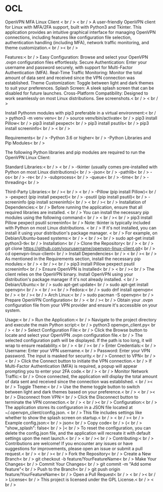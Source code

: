 # OCL

OpenVPN MFA Linux Client < br / >
< br / >
A user-friendly OpenVPN client for Linux with MFA/2FA support, built with Python3 and Tkinter. This application provides an intuitive graphical interface for 
managing OpenVPN connections, including features like configuration file selection, authentication handling (including MFA), network traffic monitoring, 
and theme customization.< br / >< br / >

Features:< br / >
Easy Configuration: Browse and select your OpenVPN .ovpn configuration files effortlessly.
Secure Authentication: Enter your username and password securely, with support for Multi-Factor Authentication (MFA).
Real-Time Traffic Monitoring: Monitor the total amount of data sent and received since the VPN connection was established.
Theme Customization: Toggle between light and dark themes to suit your preferences.
Splash Screen: A sleek splash screen that can be disabled for future launches.
Cross-Platform Compatibility: Designed to work seamlessly on most Linux distributions.
See screenshots.< br / >
< br / >

Install Pythonm modules with pip3 preferable in a virtual environment:< br / >
python3 -m venv venv< br / >
source venv/bin/activate< br / >
pip3 install Pillow< br / >
pip3 install pexpect< br / >
pip3 install psutils< br / >
pip3 install screeninfo< br / >
< br / >

Requirements< br / >
-Python 3.6 or higher< br / >
-Python Libraries and Pip Modules< br / >

The following Python libraries and pip modules are required to run the OpenVPN Linux Client:

Standard Libraries:< br / >
< br / >
-tkinter (usually comes pre-installed with Python on most Linux distributions)< br / >
-json< br / >
-pathlib< br / >
-os< br / >
-re< br / >
-subprocess< br / >
-queue< br / >
-time< br / >
-threading< br / >

Third-Party Libraries:< br / >< br / >
< br / >
-Pillow (pip install Pillow)< br / >
-pexpect (pip install pexpect)< br / >
-psutil (pip install psutil)< br / >
-screeninfo (pip install screeninfo)< br / >
< br / >< br / >
Installation of Dependencies:< br / >
Before running the application, ensure that all required libraries are installed. < br / >
You can install the necessary pip modules using the following command:< br / >
< br / >< br / >
pip3 install Pillow pexpect psutil screeninfo< br / >
Note: tkinter is typically included with Python on most Linux distributions. < br / >
If it's not installed, you can install it using your distribution's package manager. < br / >
For example, on Debian/Ubuntu-based systems:< br / >
< br / >< br / >
sudo apt-get install python3-tk< br / >
Installation< br / >
Clone the Repository< br / >
< br / >
git clone https://github.com/yourusername/openvpn-linux-client.git< br / >
cd openvpn-linux-client< br / >
Install Dependencies< br / >
< br / >< br / >
As mentioned in the Requirements section, install the necessary pip modules:< br / >
< br / >< br / >
pip3 install Pillow pexpect psutil screeninfo< br / >
Ensure OpenVPN is Installed< br / >
< br / >< br / >
The client relies on the OpenVPN binary. Install OpenVPN using your distribution's package manager if it's not already installed.
< br / >
Debian/Ubuntu:< br / >
sudo apt-get update< br / >
sudo apt-get install openvpn< br / >
< br / >< br / >
Fedora:< br / >
sudo dnf install openvpn< br / >
< br / >< br / >
Arch Linux:< br / >
sudo pacman -S openvpn< br / >
Prepare OpenVPN Configuration< br / >
< br / >< br / >
Obtain your .ovpn configuration file from your VPN provider and ensure it's accessible on your system.

Usage:< br / >
Run the Application:< br / >
Navigate to the project directory and execute the main Python script:< br / >
python3 openvpn_client.py< br / >
< br / >
Select Configuration File:< br / >
Click the Browse button to locate and select your OpenVPN .ovpn configuration file.< br / >
The selected configuration path will be displayed. If the path is too long, it will wrap to ensure readability.< br / >
< br / >< br / >
Enter Credentials:< br / >
Username: Enter your VPN username.< br / >
Password: Enter your VPN password. The input is masked for security.< br / >
Connect to VPN< br / >
< br / >
Click the Connect button to initiate the VPN connection.< br / >
If Multi-Factor Authentication (MFA) is required, a popup will appear prompting you to enter your 2FA code.< br / >
< br / >
Monitor Network Traffic:< br / >
Once connected, the application will display the total amount of data sent and received since the connection was established.
< br / >< br / >
Toggle Theme:< br / >
Use the theme toggle button to switch between light and dark themes based on your preference.< br / >
< br / >< br / >
Disconnect from VPN:< br / >
Click the Disconnect button to terminate the VPN connection.< br / >
< br / >< br / >
Configuration:< br / >
The application stores its configuration in a JSON file located at ~/.openvpn_client/config.json. < br / >
This file includes settings like whether to show the splash screen on startup.< br / >
< br / >< br / >
Example config.json:< br / >
json< br / >
Copy code< br / >
{< br / >
    "show_splash": false< br / >
}< br / >
To reset the configuration, you can delete the config.json file, and the application will recreate it with default settings upon the next launch.< br / >
< br / >< br / >
Contributing:< br / >
Contributions are welcome! If you encounter any issues or have suggestions for improvements, please open an issue or submit a pull request.< br / >
< br / >< br / >
Fork the Repository< br / >
Create a New Branch< br / >
git checkout -b feature/YourFeatureName< br / >
Make Your Changes< br / >
Commit Your Changes< br / >
git commit -m "Add some feature"< br / >
Push to the Branch< br / >
git push origin feature/YourFeatureName< br / >
Open a Pull Request< br / >
< br / >< br / >
License< br / >
This project is licensed under the GPL License.< br / >
< br / >


